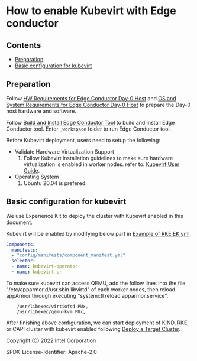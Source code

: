 # How to enable Kubevirt with Edge conductor

## Contents

  * [Preparation](#preparation)
  * [Basic configuration for kubevirt](#basic-configuration-for-kubevirt)

## Preparation

Follow [HW Requirements for Edge Conductor Day-0 Host](../../README.md#hw-requirements-for-edge-conductor-day-0-host) and [OS and System Requirements for Edge Conductor Day-0 Host](../../README.md#os-and-system-requirements-for-edge-conductor-day-0-host) to prepare the Day-0 host hardware and software.

Follow [Build and Install Edge Conductor Tool](../../README.md#build-and-install-edge-conductor-tool) to build and install Edge Conductor tool.
Enter `_workspace` folder to run Edge Conductor tool.

Before Kubevirt deployment, users need to setup the following:

* Validate Hardware Virtualization Support
  1. Follow Kubevirt installation guidelines to make sure hardware virtualization is enabled in worker nodes. refer to: [Kubevirt User Guide](https://kubevirt.io/user-guide/operations/installation/).
* Operating System
  1. Ubuntu 20.04 is prefered.
&nbsp;

## Basic configuration for kubevirt

We use Experience Kit to deploy the cluster with Kubevirt enabled in this document.

Kubevirt will be enabled by modifying below part in [Example of RKE EK.yml](../../experienceKit/DEK/rke_ubuntu_20.04.yml).


```yaml
Components:
  manifests:
  - "config/manifests/component_manifest.yml"
  selector:
  - name: kubevirt-operator
  - name: kubevirt-cr


```
To make sure kubevirt can access QEMU, add the follow lines into the file "/etc/apparmor.d/usr.sbin.libvirtd" of each worker nodes, then reload appArmor through executing "systemctl reload apparmor.service".

```
    /usr/libexec/virtiofsd PUx,
    /usr/libexec/qemu-kvm PUx,
```


After finishing above configuration, we can start deployment of KIND, RKE, or CAPI cluster with kubevirt enabled following [Deploy a Target Cluster](../../README.md#edge-conductor-documentation).


Copyright (C) 2022 Intel Corporation

SPDX-License-Identifier: Apache-2.0
